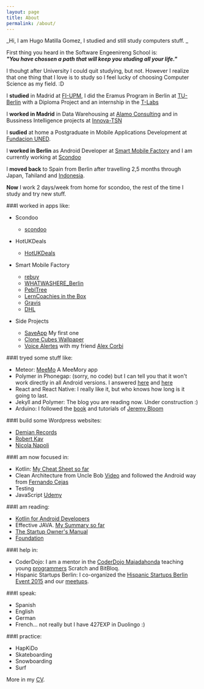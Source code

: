 ```yaml
---
layout: page
title: About
permalink: /about/
---
```


_Hi, I am Hugo Matilla Gomez, I studied and still study computers stuff. _

First thing you heard in the Software Engeenireng School is:   
**_"You have chossen a path that will keep you studing all your life."_**

I thouhgt after University I could quit studying, but not. However I realize that one thing that I love is to study
so I feel lucky of choosing Computer Science as my field. :D

I **studied** in Madrid at [FI-UPM](https://www.fi.upm.es/), I did the Eramus Program in Berlin at [TU-Berlin](http://www.tu-berlin.de/) with a Diploma Project and an internship in the [T-Labs](https://www.net.t-labs.tu-berlin.de/talks/past_talks_2009.shtml)

I **worked in Madrid** in Data Warehousing at [Alamo Consulting](http://alamoconsulting.com/) and in Bussiness Intelligence projects at [Innova-TSN](http://www.innova-tsn.es/)

I **sudied** at home a Postgraduate in Mobile Applications Development at [Fundacion UNED](http://www.fundacion.uned.es/web).

I **worked in Berlin** as Android Developer at [Smart Mobile Factory](http://smartmobilefactory.com/en/) and I am currently working at [Scondoo](https://scondoo.de/)

I **moved back** to Spain from Berlin after travelling 2,5 months through Japan, Tahiland and [Indonesia](https://unsplash.com/photos/EFuCATqfblI).

**Now** I work 2 days/week from home for scondoo, the rest of the time I study and try new stuff.

###I worked in apps like:

* Scondoo
	* [scondoo](https://play.google.com/store/apps/details?id=de.scondoo.android&referrer=adjust_reftag%3DcKg2d55QLVyGV%26utm_source%3DWebsite%2BHome%2BContainer%2BButton%2BAndroid)

* HotUKDeals
	* [HotUKDeals](https://play.google.com/store/apps/details?id=com.tippingcanoe.hukd&hl=en)

* Smart Mobile Factory
	* [rebuy](https://play.google.com/store/apps/details?id=de.rebuy.android)
	* [WHATWASHERE_Berlin](https://play.google.com/store/apps/details?id=com.smf.wwh&feature=search_result#?t=W251bGwsMSwyLDEsImNvbS5zbWYud3doIl0.)
	* [PeblTree](http://pebltree.com/#)
	* [LernCoachies in the Box](https://play.google.com/store/apps/details?id=com.smf.LernCoachies&hl=en)
	* [Gravis](http://www.gravis.de/)
	* [DHL](https://play.google.com/store/apps/details?id=de.dhl.paket&hl=en)

* Side Projects
	* [SaveApp](https://play.google.com/store/apps/details?id=com.loopback.androidapps.saveapp) My first one 
	* [Clone Cubes Wallpaper](https://play.google.com/store/apps/details?id=com.LoopBack.LiveWallPaper.CloneCubes3DLWP)
	* [Voice Alertes](https://play.google.com/store/apps/details?id=de.lfa.voicealerts) with my friend [Alex Corbi](http://www.alexcorbi.com/)

###I tryed some stuff like:

* Meteor: [MeeMo](http://meemo.meteor.com/) A MeeMory app
* Polymer in Phonegap: (sorry, no code) but I can tell you that it won't work directly in all Android versions. I answered [here](http://stackoverflow.com/a/26921138/749393) and [here](http://stackoverflow.com/a/26921176/749393) 
* React and React Native: I really like it, but who knows how long is it going to last.
* Jekyll and Polymer: The blog you are reading now. Under construction :)
* Arduino: I followed the [book](http://www.exploringarduino.com/) and tutorials of [Jeremy Bloom](http://www.jeremyblum.com/) 

###I build some Wordpress websites:

* [Demian Records](http://demianrecords.com/)
* [Robert Kav](http://robertkav.com/)
* [Nicola Napoli](http://nicolanapoli.com/)

###I am now focused in:

* Kotlin: [My Cheat Sheet so far](https://github.com/HugoMatilla/KotlinCheatSheet)
* Clean Architecture from Uncle Bob [Video](https://vimeo.com/43612849) and followed the Android way from [Fernando Cejas](http://fernandocejas.com/2014/09/03/architecting-android-the-clean-way/)
* Testing
* JavaScript [Udemy](https://www.udemy.com/understand-javascript/)

###I am reading:

* [Kotlin for Android Developers](http://antonioleiva.com/kotlin-android-developers-book/)
* Effective JAVA. [My Summary so far](https://github.com/HugoMatilla/Effective-JAVA-Summary)
* [The Startup Owner's Manual](http://www.amazon.com/The-Startup-Owners-Manual-Step-By-Step/dp/0984999302)
* [Foundation](https://www.wikiwand.com/en/Foundation_series)

###I help in:

* CoderDojo: I am a mentor in the [CoderDojo Majadahonda](https://twitter.com/coderdojomj) teaching young [programmers](https://twitter.com/coderdojomj/status/668027302350032897) Scratch and BitBloq.
* Hispanic Startups Berlin: I co-organized the [Hispanic Startups Berlin Event 2015](https://www.youtube.com/watch?v=iTkrAfz3u4w) and our [meetups](http://www.meetup.com/Hispanic-Startup-Berlin/).

###I speak:

* Spanish
* English
* German
* French... not really but I have 427EXP in Duolingo :)

###I practice:

* HapKiDo
* Skateboarding
* Snowboarding
* Surf



 More in my [CV]({{site.baseurl}}/assets/HAMatilla_Resume_Senior_G.pdf).